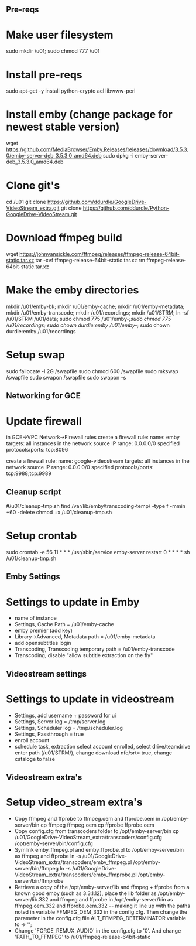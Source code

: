 ## Pre-reqs
# Make user filesystem
sudo mkdir /u01; sudo chmod 777 /u01

# Install pre-reqs
sudo apt-get -y install python-crypto acl libwww-perl

# Install emby (change package for newest stable version)
wget https://github.com/MediaBrowser/Emby.Releases/releases/download/3.5.3.0/emby-server-deb_3.5.3.0_amd64.deb
sudo dpkg -i emby-server-deb_3.5.3.0_amd64.deb

# Clone git's
cd /u01
git clone https://github.com/ddurdle/GoogleDrive-VideoStream_extra.git
git clone https://github.com/ddurdle/Python-GoogleDrive-VideoStream.git

# Download ffmpeg build
wget https://johnvansickle.com/ffmpeg/releases/ffmpeg-release-64bit-static.tar.xz
tar -xvf ffmpeg-release-64bit-static.tar.xz
rm ffmpeg-release-64bit-static.tar.xz

# Make the emby directories
mkdir /u01/emby-bk; mkdir /u01/emby-cache; mkdir /u01/emby-metadata; mkdir /u01/emby-transcode; mkdir /u01/recordings; mkdir /u01/STRM; ln -sf /u01/STRM /u01/data; sudo chmod 775 /u01/emby-*;sudo chmod 775 /u01/recordings; sudo chown durdle:emby /u01/emby-*; sudo chown durdle:emby /u01/recordings

# Setup swap
sudo fallocate -l 2G /swapfile
sudo chmod 600 /swapfile
sudo mkswap /swapfile
sudo swapon /swapfile
sudo swapon -s

## Networking for GCE
# Update firewall
in GCE->VPC Network->Firewall rules
create a firewall rule:
name: emby
targets: all instances in the network
source IP range: 0.0.0.0/0
specified protocols/ports: tcp:8096

create a firewall rule:
name: google-videostream
targets: all instances in the network
source IP range: 0.0.0.0/0
specified protocols/ports: tcp:9988;tcp:9989

## Cleanup script
#/u01/cleanup-tmp.sh
find /var/lib/emby/transcoding-temp/ -type f -mmin +60 -delete
chmod +x /u01/cleanup-tmp.sh

# Setup crontab
sudo crontab -e
56 11 * * * /usr/sbin/service emby-server restart
0 * * * * sh /u01/cleanup-tmp.sh


## Emby Settings 
# Settings to update in Emby
- name of instance
- Settings, Cache Path = /u01/emby-cache
- emby premier (add key)
- Library->Advanced, Metadata path = /u01/emby-metadata
- add opensubtitles login
- Transcoding, Transcoding temporary path =  /u01/emby-transcode
- Transcoding, disable "allow subtitle extraction on the fly"


## Videostream settings
# Settings to update in videostream
- Settings, add username + password for ui
- Settings, Server log = /tmp/server.log
- Settings, Scheduler log = /tmp/scheduler.log
- Settings, Passthrough = true
- enroll account
- schedule task, extraction select account enrolled, select drive/teamdrive enter path (/u01/STRM/), change download nfo/srt= true, change cataloge to false

## Videostream extra's
# Setup video_stream extra's
- Copy ffmpeg and ffprobe to ffmpeg.oem and ffprobe.oem in /opt/emby-server/bin
  cp ffmpeg ffmpeg.oem
  cp ffprobe ffprobe.oem
- Copy config.cfg from transcoders folder to /opt/emby-server/bin
  cp /u01/GoogleDrive-VideoStream_extra/transcoders/config.cfg /opt/emby-server/bin/config.cfg
- Symlink emby_ffmpeg.pl and emby_ffprobe.pl to /opt/emby-server/bin as ffmpeg and ffprobe
  ln -s /u01/GoogleDrive-VideoStream_extra/transcoders/emby_ffmpeg.pl /opt/emby-server/bin/ffmpeg
  ln -s /u01/GoogleDrive-VideoStream_extra/transcoders/emby_ffmprobe.pl /opt/emby-server/bin/ffmprobe
- Retrieve a copy of the /opt/emby-server/lib and ffmpeg + ffprobe from a known good emby (such as 3.3.1.12), place the lib folder as
  /opt/emby-server/lib.332 and ffmpeg and ffprobe in /opt/emby-server/bin as
  ffmpeg.oem.332 and ffprobe.oem.332 -- making it line up with the paths
  noted in variable FFMPEG_OEM_332 in the config.cfg.  Then change the
  parameter in the config.cfg file ALT_FFMPEG_DETERMINATOR variable to => '';
- Change 'FORCE_REMUX_AUDIO' in the config.cfg to '0'.
  And change 'PATH_TO_FFMPEG' to /u01/ffmpeg-release-64bit-static
